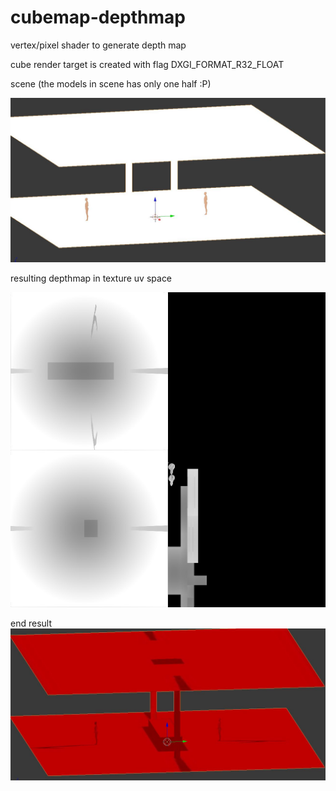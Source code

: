# cubemap-depthmap
vertex/pixel shader to generate depth map

cube render target is created with flag DXGI_FORMAT_R32_FLOAT

scene (the models in scene has only one half :P)

![alt text](https://github.com/dong-zhan/cubemap-depthmap/blob/master/scene.JPG)

resulting depthmap in texture uv space

![alt text](https://github.com/dong-zhan/cubemap-depthmap/blob/master/test.jpg)

end result
![alt text](https://github.com/dong-zhan/cubemap-depthmap/blob/master/end%20result.JPG)
